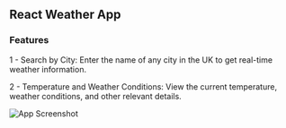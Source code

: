 
## React Weather App

### Features
1 - Search by City: Enter the name of any city in the UK to get real-time weather information.

2 - Temperature and Weather Conditions: View the current temperature, weather conditions, and other relevant details.


![App Screenshot](https://i.ibb.co/1QvQqB3/Weather-App.png)
